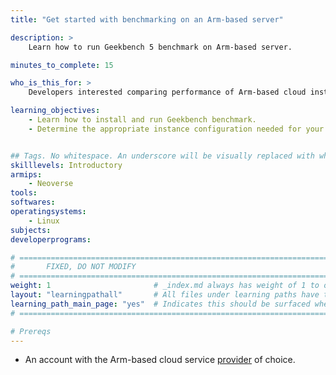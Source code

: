 ```yaml
---
title: "Get started with benchmarking on an Arm-based server" 

description: >
    Learn how to run Geekbench 5 benchmark on Arm-based server.

minutes_to_complete: 15

who_is_this_for: >
    Developers interested comparing performance of Arm-based cloud instances.

learning_objectives:
    - Learn how to install and run Geekbench benchmark.
    - Determine the appropriate instance configuration needed for your workloads.


## Tags. No whitespace. An underscore will be visually replaced with whitespace.
skilllevels: Introductory
armips:
    - Neoverse
tools:
softwares:
operatingsystems:
    - Linux
subjects:
developerprograms:

# ================================================================================
#       FIXED, DO NOT MODIFY
# ================================================================================
weight: 1                       # _index.md always has weight of 1 to order correctly
layout: "learningpathall"       # All files under learning paths have this same wrapper
learning_path_main_page: "yes"  # Indicates this should be surfaced when looking for related content. Only set for _index.md of learning path content.
# ================================================================================

# Prereqs
---
```

- An account with the Arm-based cloud service [provider](../providers/) of choice.
